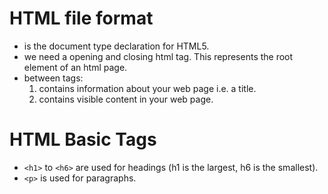 # HTML file format

- <!DOCTYPE html> is the document type declaration for HTML5.
- <html> </html> we need a opening and closing html tag. This represents the root element of an html page.
- between <html> tags: 
    1. <head> </head> contains information about your web page i.e. a title.
    2. <body> </body> contains visible content in your web page.

# HTML Basic Tags

- `<h1>` to `<h6>` are used for headings (h1 is the largest, h6 is the smallest).
- `<p>` is used for paragraphs.